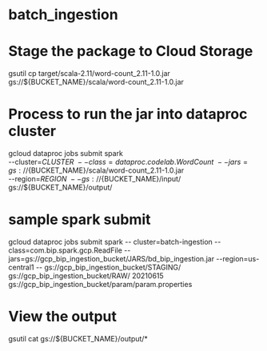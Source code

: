 # batch_ingestion
# Stage the package to Cloud Storage

gsutil cp target/scala-2.11/word-count_2.11-1.0.jar gs://${BUCKET_NAME}/scala/word-count_2.11-1.0.jar
    
# Process to run the jar into dataproc cluster
gcloud dataproc jobs submit spark \
    --cluster=${CLUSTER} \
    --class=dataproc.codelab.WordCount \
    --jars=gs://${BUCKET_NAME}/scala/word-count_2.11-1.0.jar \
    --region=${REGION} \
    -- gs://${BUCKET_NAME}/input/ gs://${BUCKET_NAME}/output/
    
 # sample spark submit
 gcloud dataproc jobs submit spark --
cluster=batch-ingestion 
--class=com.bip.spark.gcp.ReadFile 
--jars=gs://gcp_bip_ingestion_bucket/JARS/bd_bip_ingestion.jar 
--region=us-central1 -- gs://gcp_bip_ingestion_bucket/STAGING/ gs://gcp_bip_ingestion_bucket/RAW/ 20210615 gs://gcp_bip_ingestion_bucket/param/param.properties 

    
# View the output
gsutil cat gs://${BUCKET_NAME}/output/*
    
 
